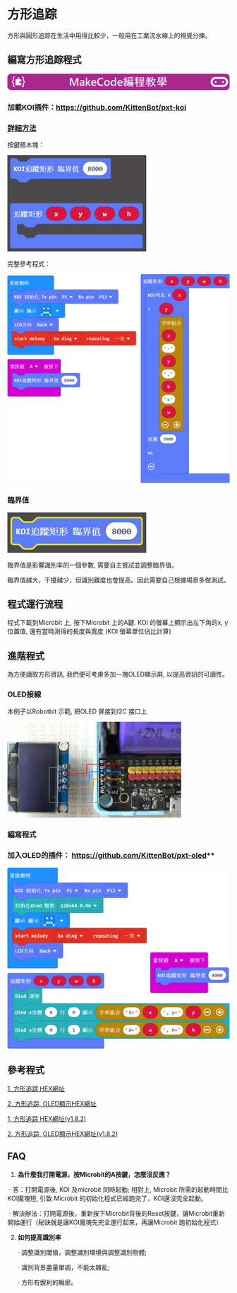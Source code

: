 # **方形追踪**

方形與圓形追踪在生活中用得比較少，一般用在工業流水線上的視覺分揀。



## 編寫方形追踪程式

![](../../PWmodules/images/mcbanner.png)

### 加載KOI插件：https://github.com/KittenBot/pxt-koi

### [詳細方法](../makecodeQs.md)

按鍵積木塊：

![](KOI08/01-1.png)

完整參考程式：

![](KOI08/02-1.png)

### 臨界值

![](KOI08/04-1.png)

臨界值是影響識別率的一個參數, 需要自主嘗試並調整臨界值。

臨界值越大，干擾越少，但識別難度也會提高。因此需要自己根據場景多做測試。

## 程式運行流程

程式下載到Microbit 上, 按下Microbit 上的A鍵. KOI 的螢幕上顯示出左下角的x, y 位置值, 還有當時測得的長度與寬度 (KOI 螢幕單位佔比計算)

## 進階程式

為方便讀取方形資訊, 我們便可考慮多加一塊OLED顯示屏, 以提高資訊的可讀性。

### OLED接線

本例子以Robotbit 示範, 把OLED 屏接到I2C 接口上

![](KOI06/03-1.png)

### 編寫程式

### 加入OLED的插件： https://github.com/KittenBot/pxt-oled**

![](KOI08/03-1.png)

## 參考程式

[1. 方形追踪 HEX網址](https://makecode.microbit.org/_71rRF96xwgJJ)

[2. 方形追踪, OLED顯示HEX網址](https://makecode.microbit.org/_HD46mYF88YCF)

[1. 方形追踪 HEX網址(v1.8.2)](https://makecode.microbit.org/_eErea8E16Xsq)

[2. 方形追踪, OLED顯示HEX網址(v1.8.2)](https://makecode.microbit.org/_18tc0TAkdR80)

## FAQ

1. **為什麼我打開電源，按Microbit的A按鍵，怎麼沒反應？**

​       ·    答：打開電源後, KOI 及microbit 同時起動; 相對上, Microbit 所需的起動時間比KOI魔塊短, 引致 Microbit 的初始化程式已經跑完了，KOI還沒完全起動。

​       ·    解決辦法：打開電源後，重新按下Microbit背後的Reset按鍵，讓Microbit重新開始運行（秘訣就是讓KOI魔塊先完全運行起來，再讓Microbit 跑初始化程式）



2. **如何提高識別率**

   ·    調整識別閾值，調整識別環境與調整識別物體;

   ·    識別背景盡量單調，不能太雜亂;

   ·    方形有銳利的輪廓。
   
   


